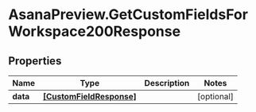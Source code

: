 # AsanaPreview.GetCustomFieldsForWorkspace200Response

## Properties

Name | Type | Description | Notes
------------ | ------------- | ------------- | -------------
**data** | [**[CustomFieldResponse]**](CustomFieldResponse.md) |  | [optional] 


